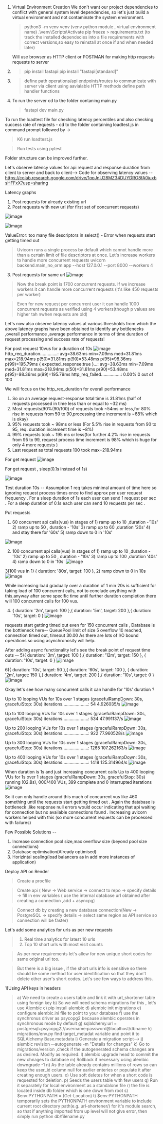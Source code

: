 1. Virtual Environment Creation
   We don't want our project dependencies to conflict with general system level dependencies, so let's just build a virtual environment and not contaminate the system environment.

   > python3 -m venv venv (venv python module , virtual environment name)
   > .\venv\Scripts\Activate
   > pip freeze > requirements.txt (to track the installed dependecies into a file requirements with correct versions,so easy to reinstall at once if and when needed later)

   Will use browser as HTTP client or POSTMAN for making http requests requests to server

2) > pip install fastapi
   > pip install "fastapi[standard]"

3) > define path operations/api endpoints/routes to communicate with server via client using aavialable HTTP methods
   > define path handler functions

4) To run the server cd to the folder contaning main.py
   > fastapi dev main.py

To run the loadtest file for checking latency percentiles and also checking success rate of requests - cd to the folder containing loadtest.js in command prompt followed by ->

> K6 run loadtest.js

> Run tests using pytest

Folder structure can be improved further.

Let's observe latency values for api request and response duration from client to server and back to client-->
Code for observing latency values --
https://colab.research.google.com/drive/1qpJnlJ28MZ34DUYDRO8fA0iuxbsHFFxX?usp=sharing


Latency graphs

1. Post requests for already existing url
2. Post requests with new url (for first set of concurrent requests)

![image](https://github.com/user-attachments/assets/995f48df-81bc-4ba2-8be8-82069b327217)

![image](https://github.com/user-attachments/assets/a498ace9-6845-4707-a98e-711e7b306a30)

ValueError: too many file descriptors in select() - Error when requests start getting timed out
> Uvicorn runs a single process by default which cannot handle more than a certain limit of file descriptors at once. Let's increase workers to handle more concurrent requests
> uvicorn backend.main_no_orm:app --host 127.0.0.1 --port 8000 --workers 4
3. Post requests for same url
![image](https://github.com/user-attachments/assets/78bee7df-bb9e-421f-bfdc-2cf336eddef1)
> Now the break point is 1700 concurrent requests.
> If we increase workers it can handle more concurrent requests (it's like 450 requests per worker)

>Even for new request per concurrent user it can handle 1000 concurrent requests as verified using 4 workers(though p values are higher tah nwhen requests are old)

Let's now also observe latency values at various thresholds from which the above latency graphs have been obtained to identify any bottlenecks ,overall performance ,average performance in terms of time duration of request processing and success rate of requests!

For post request 10vus for a duration of 10s
![image](https://github.com/user-attachments/assets/0ea84548-d565-4a3a-89bf-e13d358f6abf)
http_req_duration..............: avg=38.63ms min=7.09ms med=31.81ms max=218.94ms p(50)=31.81ms p(90)=53.48ms p(95)=98.36ms p(99)=195.79ms
{ expected_response:true }...: avg=38.63ms min=7.09ms med=31.81ms max=218.94ms p(50)=31.81ms p(90)=53.48ms p(95)=98.36ms p(99)=195.79ms
http_req_failed................: 0.00% 0 out of 100

We will focus on the http_req_duration for overall performance

1. So on an average request-response total time is 31.81ms (half of requests processed in time less than or equal to ~32 ms)
2. Most requests(90%(90/100) of requests took ~54ms or less,for 80% rise in requests from 50 to 90,processing time increment is ~68% which is okay)
3. 95% requests took ~ 98ms or less (For 5.5% rise in requests from 90 to 95, req. duration increment time is ~8%)
4. 99% requests took ~ 195 ms or less(for further 4.2% rise in requests from 95 to 99, request process time increment is 98% which is huge for only 4 more requests )
5. Last request as total requests 100 took max=218.94ms

For get request
![image](https://github.com/user-attachments/assets/088ab68e-3159-45f6-b15b-06564a7a9c05)

For get request , sleep(0.1s instead of 1s)

![image](https://github.com/user-attachments/assets/b3f6529b-b04f-41e0-9c65-e835a2805e1f)

Test duration 10s --
Assumption 1 req takes minimal amount of time here so ignoring request process times once to find approx per user request frequency .
For a sleep duration of 1s each user can send 1 request per sec .
For a sleep duration of 0.1s each user can send 10 requests per sec .

Put requests

1. 60 concurrent api calls(vus) in stages of 1) ramp up to 10 ,duration -'10s' 2) ramp up to 50 , duration - '10s' 3) ramp up to 60 ,duration '20s' 4) and stay there for '60s' 5) ramp down to 0 in '10s'

![image](https://github.com/user-attachments/assets/a3783664-f6ec-4e3c-adfd-9117af8bf2eb)

2. 100 concurrent api calls(vus) in stages of 1) ramp up to 10 ,duration -'10s' 2) ramp up to 50 , duration - '10s' 3) ramp up to 100 ,duration '40s' 4) ramp down to 0 in '10s'
   ![image](https://github.com/user-attachments/assets/37983e65-9742-40c1-9964-547c7cd216bf)

3)100 vus in 1) { duration: '80s', target: 100 }, 2) ramp down to 0 in 10s
![image](https://github.com/user-attachments/assets/3289edbc-6136-450e-97f2-139e0437bf8e)

While increasing load gradually over a duration of 1 min 20s is sufficient for taking load of 100 concurrent calls, not to conclude anything with this,anyway after some specific time until further duration completion there will 100 concurrent calls for 100 vus.

4.  { duration: '2m', target: 100 },{ duration: '5m', target: 200 },{ duration: '10s', target: 0 }
    ![image](https://github.com/user-attachments/assets/0316ea8e-2315-423b-a7df-fcfa0ef1482b)

requests start getting timed out even for 150 concurrent calls ,
Database is the bottleneck here--
QueuePool limit of size 5 overflow 10 reached, connection timed out, timeout 30.00
As there are lots of I/O bound operations so using asynchronosity will help.

After adding async functionality let's see the break point of request time outs --
5){ duration: '3m', target: 100 },{ duration: '12m', target: 150 }, { duration: '10s', target: 0 }
![image](https://github.com/user-attachments/assets/7e42087d-781b-474c-bec8-027ce8c1d610)

6){ duration: '10s', target: 50 },{ duration: '60s', target: 100 }, { duration: '2m', target: 150 },{ duration: '4m', target: 200 },{ duration: '10s', target: 0 }
![image](https://github.com/user-attachments/assets/f815155e-e1fe-48e1-ad69-d556217ad9bb)

Okay let's see how many concurrent calls it can handle for '10s' duration ?

Up to 10 looping VUs for 10s over 1 stages (gracefulRampDown: 30s, gracefulStop: 30s)
iterations.....................: 54 4.926035/s
![image](https://github.com/user-attachments/assets/cecca4ac-ffc7-4fc1-b871-493ef62ed50c)

Up to 100 looping VUs for 10s over 1 stages (gracefulRampDown: 30s, gracefulStop: 30s)
iterations.....................: 534 47.991137/s
![image](https://github.com/user-attachments/assets/36a363a9-d4ba-4336-bef0-19e57e7e7fee)

Up to 200 looping VUs for 10s over 1 stages (gracefulRampDown: 30s, gracefulStop: 30s)
iterations.....................: 922 77.960528/s
![image](https://github.com/user-attachments/assets/5e8fb5d4-5a5c-4a90-9f44-cedef9519cca)

Up to 300 looping VUs for 10s over 1 stages (gracefulRampDown: 30s, gracefulStop: 30s)
iterations.....................: 1265 107.262163/s
![image](https://github.com/user-attachments/assets/30ec68b4-a771-4e43-aeb7-fe9faee8b4cb)

Up to 400 looping VUs for 10s over 1 stages (gracefulRampDown: 30s, gracefulStop: 30s)
iterations.....................: 1418 125.314964/s
![image](https://github.com/user-attachments/assets/09bae263-9275-478e-b760-888ed100da03)

When duration is 1s and just increasing concurrent calls
Up to 400 looping VUs for 1s over 1 stages (gracefulRampDown: 30s, gracefulStop: 30s)
running (02.8s), 000/400 VUs, 399 complete and 0 interrupted iterations
![image](https://github.com/user-attachments/assets/62a5dbef-539e-4f47-975e-d9237d87cda8)

So it can only handle around this much of concurrent vus like 460 something until the requests start getting timed out .
Again the database is bottleneck ,like response null errors would occur indicating that api waiting for connection but no available connections found .
Increasing uvicorn workers helped with this (so more concurrent requests can be processed with failures)

Few Possible Solutions --

1. Increase connection pool size,max overflow size (beyond pool size connections)
2. Database optimisation(Already optimised)
3. Horizintal scaling(load balancers as in add more instances of application)

Deploy API on Render 
> Create a procfile

> Create api ( New -> Web service -> connect to repo -> specify details -> fill in env variables ( use the internal database url obtained after creating a connection ,add + asyncpg)

> Connect db by creating a new database connection(New -> PostgreSQL -> specify details -> select same region as API service so connection will be faster)

Let's add some analytics for urls as per new requests
>1) Real time analytics for latest 10 urls
>2) Top 10 short urls with most visit counts
   
>As per new requirements let's allow for new unique short codes for same original url too.

>But there is a big issue , if the short urls info is sensitive so there should be some method for user identification so that they don't delete other user's short codes. Let's see few ways to address this.

1)Using API keys in headers
>a) We need to create a users table and link it with url_shortener table using foreign key
>b) So we will need schema migrations for this , let's use Alembic
>c) pip install alembic
>d) alembic init migrations
>e) configure alembic.ini file to point to your database
>f) use the synchronus driver as psycopg2 because alembic operates in synchronous mode by default
>g) sqlalchemy.url = postgresql+psycopg2://username:password@localhost/dbname
>h) migrations/env.py find target_metadat variable and point it to SQLAlchemy Base.metadata
>i) Generate a migration script-->
>j) alembic revision --autogenerate -m "Details for changes"
>k) Go to migrations/version ,check if the autogenerated schema changes are as desired. Modify as required.
>l) alembic upgrade head to commit the new chnages to database
>m) Rollback if necessary using alembic downgrade -1
>n) As the table already contains millions of rows so can keep the  user_id column null for earlier enteries or populate it after creating enough users.
>o) Use soft deletes for when a short code is requested for deletion.
>p) Seeds the users table with few users
>q) Run it separately for local environment as a standalone file
>r) the file is located inside db folder which is one down from root 
>s) $env:PYTHONPATH = (Get-Location)
>t) $env:PYTHONPATH temporarily sets the PYTHONPATH environment variable to include current root directory path(e.g. url-shortener/) for it's module search, so that if anything imported from up level will not give error, then simply run python db/filename.py





